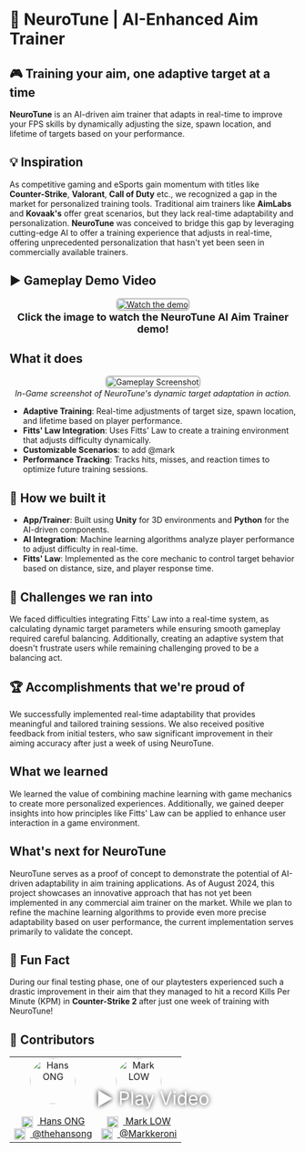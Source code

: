 # 🎯 NeuroTune | AI-Enhanced Aim Trainer

## 🎮 Training your aim, one adaptive target at a time  
**NeuroTune** is an AI-driven aim trainer that adapts in real-time to improve your FPS skills by dynamically adjusting the size, spawn location, and lifetime of targets based on your performance.

## 💡 Inspiration  
As competitive gaming and eSports gain momentum with titles like **Counter-Strike**, **Valorant**, **Call of Duty** etc., we recognized a gap in the market for personalized training tools. Traditional aim trainers like **AimLabs** and **Kovaak's** offer great scenarios, but they lack real-time adaptability and personalization. **NeuroTune** was conceived to bridge this gap by leveraging cutting-edge AI to offer a training experience that adjusts in real-time, offering unprecedented personalization that hasn't yet been seen in commercially available trainers.

## ▶️ Gameplay Demo Video 

<p align="center">
  <a href="https://youtu.be/LgvffxYfYks">
    <img src="https://img.youtube.com/vi/LgvffxYfYks/maxresdefault.jpg" alt="Watch the demo" style="border: 3px solid #ccc; border-radius: 8px; position: relative;">
    <span style="position: absolute; top: 50%; left: 50%; transform: translate(-50%, -50%); font-size: 32px; color: white; text-shadow: 0 0 8px #000;">▶ Play Video</span>
  </a>
  <br>
  <strong style="font-size: 18px;">Click the image to watch the NeuroTune AI Aim Trainer demo!</strong>
</p>


## What it does
<p align="center">
  <img src="https://i.imgur.com/n5pMEFw.jpeg" alt="Gameplay Screenshot" style="border: 3px solid #ccc; border-radius: 8px;">
  <br>
  <em>In-Game screenshot of NeuroTune's dynamic target adaptation in action.</em>
</p>

- **Adaptive Training**: Real-time adjustments of target size, spawn location, and lifetime based on player performance.
- **Fitts' Law Integration**: Uses Fitts' Law to create a training environment that adjusts difficulty dynamically.
- **Customizable Scenarios**: to add @mark
- **Performance Tracking**: Tracks hits, misses, and reaction times to optimize future training sessions.

## 🔧 How we built it  
- **App/Trainer**: Built using **Unity** for 3D environments and **Python** for the AI-driven components.  
- **AI Integration**: Machine learning algorithms analyze player performance to adjust difficulty in real-time.  
- **Fitts' Law**: Implemented as the core mechanic to control target behavior based on distance, size, and player response time.

## 🚧 Challenges we ran into  
We faced difficulties integrating Fitts' Law into a real-time system, as calculating dynamic target parameters while ensuring smooth gameplay required careful balancing. Additionally, creating an adaptive system that doesn't frustrate users while remaining challenging proved to be a balancing act.

## 🏆 Accomplishments that we're proud of  
We successfully implemented real-time adaptability that provides meaningful and tailored training sessions. We also received positive feedback from initial testers, who saw significant improvement in their aiming accuracy after just a week of using NeuroTune.

## What we learned  
We learned the value of combining machine learning with game mechanics to create more personalized experiences. Additionally, we gained deeper insights into how principles like Fitts' Law can be applied to enhance user interaction in a game environment.

## What's next for NeuroTune  
NeuroTune serves as a proof of concept to demonstrate the potential of AI-driven adaptability in aim training applications. As of August 2024, this project showcases an innovative approach that has not yet been implemented in any commercial aim trainer on the market. While we plan to refine the machine learning algorithms to provide even more precise adaptability based on user performance, the current implementation serves primarily to validate the concept.

## 🌟 Fun Fact  
During our final testing phase, one of our playtesters experienced such a drastic improvement in their aim that they managed to hit a record Kills Per Minute (KPM) in **Counter-Strike 2** after just one week of training with NeuroTune!

## 👥 Contributors

<table style="width: 100%; border-collapse: collapse;">
  <tr>
    <td align="center">
      <a href="https://github.com/thehansong">
        <img src="https://github.com/thehansong.png?size=512" alt="Hans ONG" style="border-radius: 50%; width: 80px; height: 80px; display: block; margin: auto;"/>
        <br>
        <a href="https://www.linkedin.com/in/thehansong/" target="_blank">
          <img src="https://upload.wikimedia.org/wikipedia/commons/e/e9/Linkedin_icon.svg" alt="LinkedIn" style="width: 20px; height: 20px; vertical-align: middle; margin-right: 8px;"/> Hans ONG
        </a>
        <br>
        <a href="https://github.com/thehansong">
          <img src="https://i.imgur.com/41imVSS.png" alt="GitHub" style="width: 20px; height: 20px; vertical-align: middle; margin-right: 8px;"/> @thehansong
        </a>
      </a>
    </td>
    <td align="center">
      <a href="https://github.com/Markkeroni">
        <img src="https://github.com/Markkeroni.png?size=512" alt="Mark LOW" style="border-radius: 50%; width: 80px; height: 80px; display: block; margin: auto;"/>
        <br>
        <a href="https://www.linkedin.com/in/mark-low-b67054148/" target="_blank">
          <img src="https://upload.wikimedia.org/wikipedia/commons/e/e9/Linkedin_icon.svg" alt="LinkedIn" style="width: 20px; height: 20px; vertical-align: middle; margin-right: 8px;"/> Mark LOW
        </a>
        <br>
        <a href="https://github.com/Markkeroni">
          <img src="https://i.imgur.com/41imVSS.png" alt="GitHub" style="width: 20px; height: 20px; vertical-align: middle; margin-right: 8px;"/> @Markkeroni
        </a>
      </a>
    </td>
  </tr>
</table>
